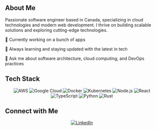 ## About Me
Passionate software engineer based in Canada, specializing in cloud technologies and modern web development. I thrive on building scalable solutions and exploring cutting-edge technologies.

🔭 Currently working on a bunch of apps

🌱 Always learning and staying updated with the latest in tech

💬 Ask me about software architecture, cloud computing, and DevOps practices

## Tech Stack
<p align="center"> <img src="https://img.shields.io/badge/AWS-%23FF9900.svg?style=for-the-badge&logo=amazon-aws&logoColor=white" alt="AWS" /> <img src="https://img.shields.io/badge/Google%20Cloud-%234285F4.svg?style=for-the-badge&logo=google-cloud&logoColor=white" alt="Google Cloud" /> <img src="https://img.shields.io/badge/docker-%230db7ed.svg?style=for-the-badge&logo=docker&logoColor=white" alt="Docker" /> <img src="https://img.shields.io/badge/kubernetes-%23326ce5.svg?style=for-the-badge&logo=kubernetes&logoColor=white" alt="Kubernetes" /> <img src="https://img.shields.io/badge/node.js-6DA55F?style=for-the-badge&logo=node.js&logoColor=white" alt="Node.js" /> <img src="https://img.shields.io/badge/react-%2320232a.svg?style=for-the-badge&logo=react&logoColor=%2361DAFB" alt="React" /> <img src="https://img.shields.io/badge/typescript-%23007ACC.svg?style=for-the-badge&logo=typescript&logoColor=white" alt="TypeScript" /> <img src="https://img.shields.io/badge/python-3670A0?style=for-the-badge&logo=python&logoColor=ffdd54" alt="Python" /> <img src="https://img.shields.io/badge/rust-%23000000.svg?style=for-the-badge&logo=rust&logoColor=white" alt="Rust" /> </p>

## Connect with Me
<p align="center"> <a href="https://linkedin.com/in/maqsam" target="_blank"> <img src="https://img.shields.io/badge/LinkedIn-%230077B5.svg?&style=for-the-badge&logo=linkedin&logoColor=white" alt="LinkedIn" /> </a> <a href="https://twitter.com/yourusername" target="_blank"> </p>
